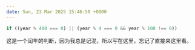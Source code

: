 ```yaml
---
date: Sun, 23 Mar 2025 15:46:50 +0800
---
```


```javascript
if ((year % 400 === 0) || (year % 4 === 0 && year % 100 !== 0))
```

这是一个闰年的判断，因为我总是记混，所以写在这里，忘记了直接来这里看。
